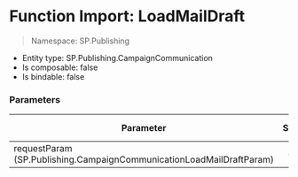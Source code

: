 # Function Import: LoadMailDraft

> Namespace: SP.Publishing

- Entity type: SP.Publishing.CampaignCommunication
- Is composable: false
- Is bindable: false

### Parameters

Parameter | SPO | SP 2019 | SP 2016 | SP 2013
----------|:---:|:-------:|:-------:|:-------:
requestParam (SP.Publishing.CampaignCommunicationLoadMailDraftParam) | ✅ | ❌ | ❌ | ❌